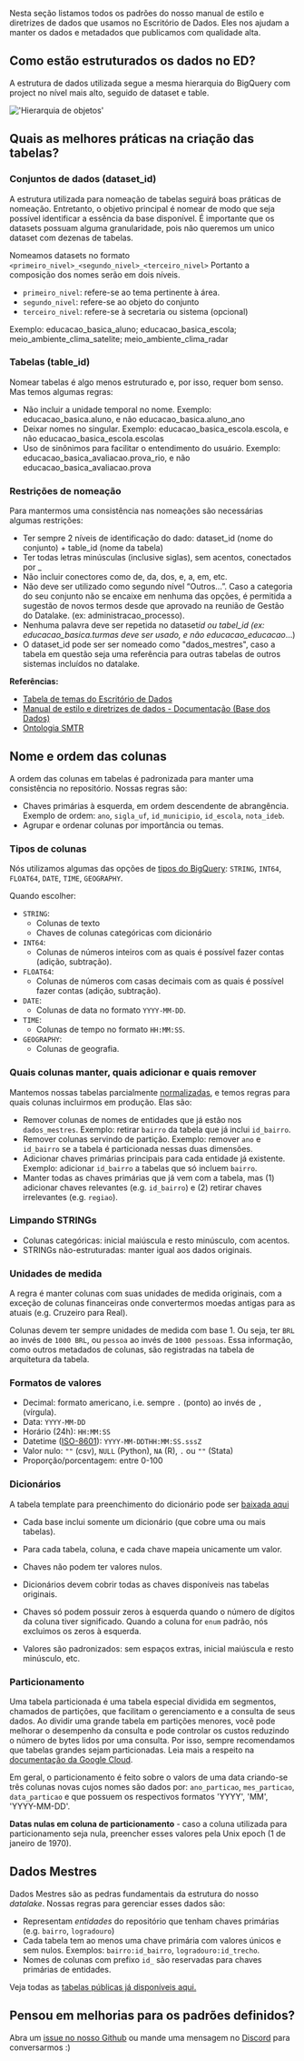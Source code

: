  
Nesta seção listamos todos os padrões do nosso manual de estilo e diretrizes de dados que usamos no Escritório de Dados. Eles nos ajudam a manter os dados e metadados que publicamos com qualidade alta.
 
## Como estão estruturados os dados no ED?
 
A estrutura de dados utilizada segue a mesma hierarquia do BigQuery com project no nível mais alto, seguido de dataset e table.
 
!['Hierarquia de objetos'](https://cloud.google.com/static/bigquery/images/table-details.png?hl=pt-br)
 
## Quais as melhores práticas na criação das tabelas?
 
### Conjuntos de dados (dataset_id)
 
A estrutura utilizada para nomeação de tabelas seguirá boas práticas de nomeação. Entretanto, o objetivo principal é nomear de modo que seja possível identificar a essência da base disponível.
É importante que os datasets possuam alguma granularidade, pois não queremos um unico dataset com dezenas de tabelas.
 
Nomeamos datasets no formato `<primeiro_nivel>_<segundo_nivel>_<terceiro_nivel>`
Portanto a composição dos nomes serão em dois níveis.
 
- `primeiro_nivel`: refere-se ao tema pertinente à área.
- `segundo_nivel`: refere-se ao objeto do conjunto
- `terceiro_nivel`: refere-se à secretaria ou sistema (opcional)
 
Exemplo: educacao_basica_aluno; educacao_basica_escola; meio_ambiente_clima_satelite; meio_ambiente_clima_radar
 
### Tabelas (table_id)
 
Nomear tabelas é algo menos estruturado e, por isso, requer bom senso. Mas temos algumas regras:
 
- Não incluir a unidade temporal no nome. Exemplo: educacao_basica.aluno, e não educacao_basica.aluno_ano
- Deixar nomes no singular. Exemplo: educacao_basica_escola.escola, e não educacao_basica_escola.escolas
- Uso de sinônimos para facilitar o entendimento do usuário. Exemplo: educacao_basica_avaliacao.prova_rio, e não educacao_basica_avaliacao.prova
 
### Restrições de nomeação
 
Para mantermos uma consistência nas nomeações são necessárias algumas restrições:
 
 
- Ter sempre 2 níveis de identificação do dado: dataset_id (nome do conjunto) + table_id (nome da tabela)
- Ter todas letras minúsculas (inclusive siglas), sem acentos, conectados por \_
- Não incluir conectores como de, da, dos, e, a, em, etc.
- Não deve ser utilizado como segundo nível “Outros…”. Caso a categoria do seu conjunto não se encaixe em nenhuma das opções, é permitida a sugestão de novos termos desde que aprovado na reunião de Gestão do Datalake. (ex: administracao_processo).
- Nenhuma palavra deve ser repetida no dataset*id ou tabel_id (ex: educacao_basica.turmas deve ser usado, e não educacao_educacao*…)
- O dataset_id pode ser ser nomeado como "dados_mestres", caso a tabela em questão seja uma referência para outras tabelas de outros sistemas incluídos no datalake.
 
 
**Referências:**
 
- [Tabela de temas do Escritório de Dados](https://docs.google.com/spreadsheets/d/12A6NWEAPtYnFkeIMbBNSeq04PLSQJhPa4HIwaDXAo3I/edit#gid=296761183)
- [Manual de estilo e diretrizes de dados - Documentação (Base dos Dados)](https://basedosdados.github.io/mais/style_data/)
- [Ontologia SMTR](https://github.com/RJ-SMTR/maestro/wiki/Ontologia-de-nomea%C3%A7%C3%A3o-Datasets-e-Tabelas)
 
 
## Nome e ordem das colunas
 
A ordem das colunas em tabelas é padronizada para manter uma consistência no repositório. Nossas regras são:
 
- Chaves primárias à esquerda, em ordem descendente de abrangência. Exemplo de ordem: `ano`, `sigla_uf`, `id_municipio`, `id_escola`, `nota_ideb`.   
- Agrupar e ordenar colunas por importância ou temas.
 
### Tipos de colunas
 
Nós utilizamos algumas das opções de [tipos do BigQuery](https://cloud.google.com/bigquery/docs/reference/standard-sql/data-types): `STRING`, `INT64`, `FLOAT64`, `DATE`, `TIME`, `GEOGRAPHY`.
 
Quando escolher:
 
- `STRING`:
   - Colunas de texto
   - Chaves de colunas categóricas com dicionário
- `INT64`:
   - Colunas de números inteiros com as quais é possível fazer contas (adição, subtração).
- `FLOAT64`:
   - Colunas de números com casas decimais com as quais é possível fazer contas (adição, subtração).
- `DATE`:
   - Colunas de data no formato `YYYY-MM-DD`.
- `TIME`:
   - Colunas de tempo no formato `HH:MM:SS`.
- `GEOGRAPHY`:
   - Colunas de geografia.
 
 
### Quais colunas manter, quais adicionar e quais remover
 
Mantemos nossas tabelas parcialmente [normalizadas](https://www.guru99.com/database-normalization.html), e temos regras para quais colunas incluirmos em produção. Elas são:
 
- Remover colunas de nomes de entidades que já estão nos `dados_mestres`. Exemplo: retirar `bairro` da tabela que já inclui `id_bairro`.
- Remover colunas servindo de partição. Exemplo: remover `ano` e `id_bairro` se a tabela é particionada nessas duas dimensões.
- Adicionar chaves primárias principais para cada entidade já existente. Exemplo: adicionar `id_bairro` a tabelas que só incluem `bairro`.
- Manter todas as chaves primárias que já vem com a tabela, mas (1) adicionar chaves relevantes (e.g. `id_bairro`) e (2) retirar chaves irrelevantes (e.g. `regiao`).
 
 
### Limpando STRINGs
 
- Colunas categóricas: inicial maiúscula e resto minúsculo, com acentos.
- STRINGs não-estruturadas: manter igual aos dados originais.
 
### Unidades de medida
 
A regra é manter colunas com suas unidades de medida originais, com a exceção de colunas financeiras onde convertermos moedas antigas para as atuais (e.g. Cruzeiro para Real).
 
Colunas devem ter sempre unidades de medida com base 1. Ou seja, ter `BRL` ao invés de `1000 BRL`, ou `pessoa` ao invés de `1000 pessoas`. Essa informação, como outros metadados de colunas, são registradas na tabela de arquitetura da tabela.
 
### Formatos de valores
 
- Decimal: formato americano, i.e. sempre `.` (ponto) ao invés de `,` (vírgula).
- Data: `YYYY-MM-DD`
- Horário (24h): `HH:MM:SS`
- Datetime ([ISO-8601](https://en.wikipedia.org/wiki/ISO_8601)): `YYYY-MM-DDTHH:MM:SS.sssZ`
- Valor nulo: `""` (csv), `NULL` (Python), `NA` (R), `.` ou `""` (Stata)
- Proporção/porcentagem: entre 0-100
 
### Dicionários
 
 A tabela template para preenchimento do dicionário pode ser [baixada aqui](https://docs.google.com/spreadsheets/d/1ZKsa1-DMTyfF6F3KtdKX2Zii4inCX_Hk/edit?usp=sharing&ouid=102857770245123086140&rtpof=true&sd=true)

- Cada base inclui somente um dicionário (que cobre uma ou mais tabelas).
- Para cada tabela, coluna, e cada chave mapeia unicamente um valor.
- Chaves não podem ter valores nulos.
- Dicionários devem cobrir todas as chaves disponíveis nas tabelas originais.
- Chaves só podem possuir zeros à esquerda quando o número de dígitos da coluna tiver significado. Quando a coluna for `enum` padrão, nós excluimos os zeros à esquerda.
 
- Valores são padronizados: sem espaços extras, inicial maiúscula e resto minúsculo, etc.
 
### Particionamento
 
 
Uma tabela particionada é uma tabela especial dividida em segmentos, chamados de partições, que facilitam o gerenciamento e a consulta de seus dados. Ao dividir uma grande tabela em partições menores, você pode melhorar o desempenho da consulta e pode controlar os custos reduzindo o número de bytes lidos por uma consulta. Por isso, sempre recomendamos que tabelas grandes sejam particionadas. Leia mais a respeito na [documentação da Google Cloud](https://cloud.google.com/bigquery/docs/partitioned-tables).
 
Em geral, o particionamento é feito sobre o valors de uma data criando-se três colunas novas cujos nomes são dados por: `ano_particao`, `mes_particao`, `data_particao` e que possuem os respectivos formatos 'YYYY', 'MM', 'YYYY-MM-DD'.
 
**Datas nulas em coluna de particionamento** - caso a coluna utilizada para particionamento seja nula, preencher esses valores pela Unix epoch (1 de janeiro de 1970).
 
## Dados Mestres
 
Dados Mestres são as pedras fundamentais da estrutura do nosso _datalake_. Nossas regras para gerenciar esses dados são:
 
- Representam _entidades_ do repositório que tenham chaves primárias (e.g. `bairro`, `logradouro`)
- Cada tabela tem ao menos uma chave primária com valores únicos e sem nulos. Exemplos: `bairro:id_bairro`, `logradouro:id_trecho`.
- Nomes de colunas com prefixo `id_` são reservadas para chaves
 primárias de entidades.
 
 
Veja todas as [tabelas públicas já disponíveis aqui.](https://www.data.rio/search?q=datalake)
 
## **Pensou em melhorias para os padrões definidos?**
 
Abra um [issue no nosso Github](https://github.com/prefeitura-rio/docs/issues/new/choose) ou mande uma mensagem no [Discord](https://discord.gg/WcvNkTbYdA) para conversarmos :)
 


